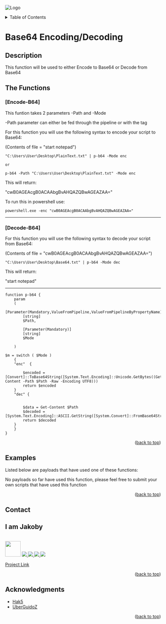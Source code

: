 ![Logo](https://github.com/I-Am-Jakoby/hak5-submissions/blob/main/Assets/logo-170-px.png?raw=true)

<!-- TABLE OF CONTENTS -->
<details>
  <summary>Table of Contents</summary>
  <ol>
    <li><a href="#Description">Description</a></li>
    <li><a href="#The-Functions">The Functions</a></li>
    <li><a href="#Examples">Examples</a></li>
    <li><a href="#Contact">Contact</a></li>
    <li><a href="#Acknowledgments">Acknowledgments</a></li>
  </ol>
</details>

# Base64 Encoding/Decoding

## Description

This function will be used to either Encode to Base64 or Decode from Base64

## The Functions

### [Encode-B64] 

This funtion takes 2 parameters -Path and -Mode 

-Path parameter can either be fed through the pipeline or with the tag

For this function you will use the following syntax to encode your script to Base64:

(Contents of file = "start notepad")

```
"C:\Users\User\Desktop\PlainText.txt" | p-b64 -Mode enc

or

p-b64 -Path "C:\Users\User\Desktop\PlainText.txt" -Mode enc
```
This will return: 

"cwB0AGEAcgB0ACAAbgBvAHQAZQBwAGEAZAA="

To run this in powershell use: 

```
powershell.exe -enc "cwB0AGEAcgB0ACAAbgBvAHQAZQBwAGEAZAA="
```
-----------------------------------------------------------------------------------------------------

### [Decode-B64] 

For this function you will use the following syntax to decode your script from Base64:

(Contents of file = "cwB0AGEAcgB0ACAAbgBvAHQAZQBwAGEAZAA=")

```
"C:\Users\User\Desktop\Base64.txt" | p-b64 -Mode dec
```

This will return: 

"start notepad"

-----------------------------------------------------------------------------------------------------

```
function p-b64 {
    param
    (
        [Parameter(Mandatory,ValueFromPipeline,ValueFromPipelineByPropertyName)]
        [string]
        $Path,

        [Parameter(Mandatory)]
        [string]
        $Mode

    )       

$m = switch ( $Mode )
	{
	"enc"  { 

		$encoded = [Convert]::ToBase64String([System.Text.Encoding]::Unicode.GetBytes((Get-Content -Path $Path -Raw -Encoding UTF8)))
		return $encoded
	}
	"dec" { 


		$data = Get-Content $Path
		$decoded = [System.Text.Encoding]::ASCII.GetString([System.Convert]::FromBase64String($data))
		return $decoded
	}
	}
}
```




<p align="right">(<a href="#top">back to top</a>)</p>


## Examples 
[//]: # (Examples of scripts that have used your function) 
Listed below are payloads that have used one of these functions:

No payloads so far have used this function, please feel free to submit your own scripts that have used this function

<p align="right">(<a href="#top">back to top</a>)</p>

<!-- CONTACT -->
## Contact

<div><h2>I am Jakoby</h2></div>
  <p><br/>

  <img src="https://media.giphy.com/media/VgCDAzcKvsR6OM0uWg/giphy.gif" width="50"> 

  <a href="https://github.com/I-Am-Jakoby/">
    <img src="https://img.shields.io/badge/GitHub-I--Am--Jakoby-blue">
  </a>

  <a href="https://www.instagram.com/i_am_jakoby/">
    <img src="https://img.shields.io/badge/Instagram-i__am__jakoby-red">
  </a>

  <a href="https://twitter.com/I_Am_Jakoby/">
    <img src="https://img.shields.io/badge/Twitter-I__Am__Jakoby-blue">
  </a>

  <a href="https://www.youtube.com/c/IamJakoby/">
    <img src="https://img.shields.io/badge/YouTube-I_am_Jakoby-red">
  </a>

  [Project Link](https://github.com/I-Am-Jakoby/PowerShell-for-Hackers)
</p>



<p align="right">(<a href="#top">back to top</a>)</p>

<!-- ACKNOWLEDGMENTS -->
## Acknowledgments

* [Hak5](https://hak5.org/)
* [UberGuidoZ](https://github.com/UberGuidoZ)


<p align="right">(<a href="#top">back to top</a>)</p>
